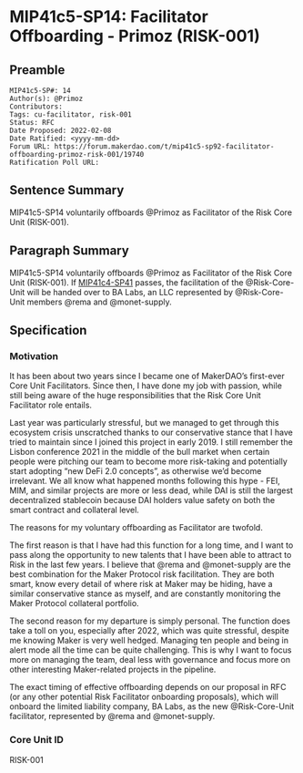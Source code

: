 # MIP41c5-SP14: Facilitator Offboarding - Primoz (RISK-001)

## Preamble
```
MIP41c5-SP#: 14
Author(s): @Primoz
Contributors:
Tags: cu-facilitator, risk-001
Status: RFC
Date Proposed: 2022-02-08
Date Ratified: <yyyy-mm-dd>
Forum URL: https://forum.makerdao.com/t/mip41c5-sp92-facilitator-offboarding-primoz-risk-001/19740
Ratification Poll URL:
````
## Sentence Summary

MIP41c5-SP14 voluntarily offboards @Primoz as Facilitator of the Risk Core Unit (RISK-001).

## Paragraph Summary

MIP41c5-SP14 voluntarily offboards @Primoz as Facilitator of the Risk Core Unit (RISK-001). If [MIP41c4-SP41](https://forum.makerdao.com/t/mip41c4-sp41-risk-facilitator-onboarding-risk-001/19739) passes, the facilitation of the @Risk-Core-Unit will be handed over to BA Labs, an LLC represented by @Risk-Core-Unit members @rema and @monet-supply.

## Specification

### Motivation

It has been about two years since I became one of MakerDAO’s first-ever Core Unit Facilitators. Since then, I have done my job with passion, while still being aware of the huge responsibilities that the Risk Core Unit Facilitator role entails.

Last year was particularly stressful, but we managed to get through this ecosystem crisis unscratched thanks to our conservative stance that I have tried to maintain since I joined this project in early 2019. I still remember the Lisbon conference 2021 in the middle of the bull market when certain people were pitching our team to become more risk-taking and potentially start adopting “new DeFi 2.0 concepts”, as otherwise we’d become irrelevant. We all know what happened months following this hype - FEI, MIM, and similar projects are more or less dead, while DAI is still the largest decentralized stablecoin because DAI holders value safety on both the smart contract and collateral level.

The reasons for my voluntary offboarding as Facilitator are twofold.

The first reason is that I have had this function for a long time, and I want to pass along the opportunity to new talents that I have been able to attract to Risk in the last few years. I believe that @rema and @monet-supply are the best combination for the Maker Protocol risk facilitation. They are both smart, know every detail of where risk at Maker may be hiding, have a similar conservative stance as myself, and are constantly monitoring the Maker Protocol collateral portfolio.

The second reason for my departure is simply personal. The function does take a toll on you, especially after 2022, which was quite stressful, despite me knowing Maker is very well hedged. Managing ten people and being in alert mode all the time can be quite challenging. This is why I want to focus more on managing the team, deal less with governance and focus more on other interesting Maker-related projects in the pipeline.

The exact timing of effective offboarding depends on our proposal in RFC (or any other potential Risk Facilitator onboarding proposals), which will onboard the limited liability company, BA Labs, as the new @Risk-Core-Unit facilitator, represented by @rema and @monet-supply.

### Core Unit ID

RISK-001
